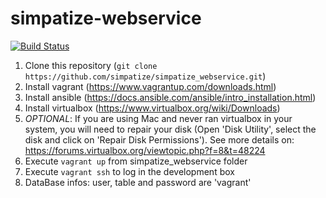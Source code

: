 # simpatize-webservice

[![Build Status](https://snap-ci.com/simpatize/simpatize_webservice/branch/master/build_image)](https://snap-ci.com/simpatize/simpatize_webservice/branch/master)

1. Clone this repository (`git clone https://github.com/simpatize/simpatize_webservice.git`)
2. Install vagrant (https://www.vagrantup.com/downloads.html)
3. Install ansible (https://docs.ansible.com/ansible/intro_installation.html)
4. Install virtualbox (https://www.virtualbox.org/wiki/Downloads)
5. *OPTIONAL*: If you are using Mac and never ran virtualbox in your system, you will need to repair your disk (Open 'Disk Utility', select the disk and click on 'Repair Disk Permissions'). See more details on: https://forums.virtualbox.org/viewtopic.php?f=8&t=48224
6. Execute `vagrant up` from simpatize_webservice folder
7. Execute `vagrant ssh` to log in the development box
8. DataBase infos: user, table and password are 'vagrant'
